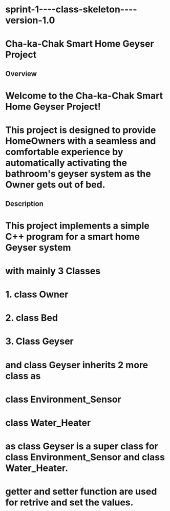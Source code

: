 # sprint-1----class-skeleton----version-1.0

# Cha-ka-Chak Smart Home Geyser Project

## Overview
# Welcome to the Cha-ka-Chak Smart Home Geyser Project! 
# This project is designed to provide HomeOwners with a seamless and comfortable experience by automatically activating the bathroom's geyser system as the Owner gets out of bed.

## Description
# This project implements a simple C++ program for a smart home Geyser system 
# with mainly 3 Classes 
# 1. class Owner
# 2. class Bed
# 3. Class Geyser

# and class Geyser inherits 2 more class as 
# class Environment_Sensor
# class Water_Heater

# as class Geyser is a super class for class Environment_Sensor and class Water_Heater.

# getter and setter function are used for retrive and set the values.
